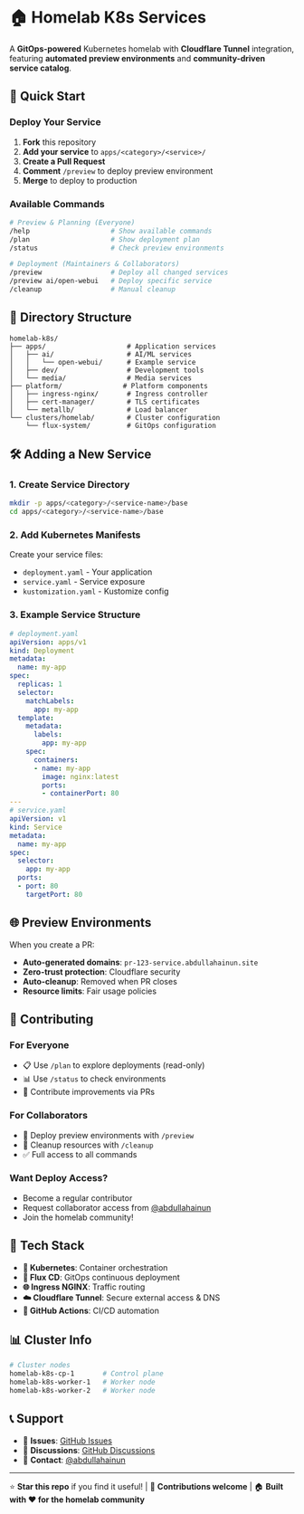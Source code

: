 # 🏠 Homelab K8s Services

A **GitOps-powered** Kubernetes homelab with **Cloudflare Tunnel** integration, featuring **automated preview environments** and **community-driven service catalog**.

## 🚀 Quick Start

### Deploy Your Service
1. **Fork** this repository
2. **Add your service** to `apps/<category>/<service>/`
3. **Create a Pull Request**
4. **Comment** `/preview` to deploy preview environment
5. **Merge** to deploy to production

### Available Commands
```bash
# Preview & Planning (Everyone)
/help                    # Show available commands
/plan                    # Show deployment plan
/status                  # Check preview environments

# Deployment (Maintainers & Collaborators)
/preview                 # Deploy all changed services
/preview ai/open-webui   # Deploy specific service
/cleanup                 # Manual cleanup
```

## 📁 Directory Structure
```
homelab-k8s/
├── apps/                    # Application services
│   ├── ai/                  # AI/ML services
│   │   └── open-webui/      # Example service
│   ├── dev/                 # Development tools
│   └── media/               # Media services
├── platform/               # Platform components
│   ├── ingress-nginx/       # Ingress controller
│   ├── cert-manager/        # TLS certificates
│   └── metallb/             # Load balancer
└── clusters/homelab/        # Cluster configuration
    └── flux-system/         # GitOps configuration
```

## 🛠️ Adding a New Service

### 1. Create Service Directory
```bash
mkdir -p apps/<category>/<service-name>/base
cd apps/<category>/<service-name>/base
```

### 2. Add Kubernetes Manifests
Create your service files:
- `deployment.yaml` - Your application
- `service.yaml` - Service exposure
- `kustomization.yaml` - Kustomize config

### 3. Example Service Structure
```yaml
# deployment.yaml
apiVersion: apps/v1
kind: Deployment
metadata:
  name: my-app
spec:
  replicas: 1
  selector:
    matchLabels:
      app: my-app
  template:
    metadata:
      labels:
        app: my-app
    spec:
      containers:
      - name: my-app
        image: nginx:latest
        ports:
        - containerPort: 80
---
# service.yaml
apiVersion: v1
kind: Service
metadata:
  name: my-app
spec:
  selector:
    app: my-app
  ports:
  - port: 80
    targetPort: 80
```

## 🌐 Preview Environments

When you create a PR:
- **Auto-generated domains**: `pr-123-service.abdullahainun.site`
- **Zero-trust protection**: Cloudflare security
- **Auto-cleanup**: Removed when PR closes
- **Resource limits**: Fair usage policies

## 🤝 Contributing

### For Everyone
- 📋 Use `/plan` to explore deployments (read-only)
- 📊 Use `/status` to check environments
- 🤝 Contribute improvements via PRs

### For Collaborators
- 🚀 Deploy preview environments with `/preview`
- 🧹 Cleanup resources with `/cleanup`
- ✅ Full access to all commands

### Want Deploy Access?
- Become a regular contributor
- Request collaborator access from [@abdullahainun](https://github.com/abdullahainun)
- Join the homelab community!

## 🔧 Tech Stack

- **🚢 Kubernetes**: Container orchestration
- **🔄 Flux CD**: GitOps continuous deployment
- **🌐 Ingress NGINX**: Traffic routing
- **☁️ Cloudflare Tunnel**: Secure external access & DNS
- **🤖 GitHub Actions**: CI/CD automation

## 📊 Cluster Info

```bash
# Cluster nodes
homelab-k8s-cp-1       # Control plane
homelab-k8s-worker-1   # Worker node
homelab-k8s-worker-2   # Worker node
```

## 📞 Support

- 🐛 **Issues**: [GitHub Issues](https://github.com/abdullahainun/homelab-k8s/issues)
- 💬 **Discussions**: [GitHub Discussions](https://github.com/abdullahainun/homelab-k8s/discussions)
- 📧 **Contact**: [@abdullahainun](https://github.com/abdullahainun)

---

⭐ **Star this repo** if you find it useful! | 🤝 **Contributions welcome** | 🏠 **Built with ❤️ for the homelab community**
